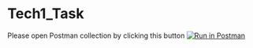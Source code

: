 # Tech1_Task
Please open Postman collection by clicking this button
[![Run in Postman](https://run.pstmn.io/button.svg)](https://app.getpostman.com/run-collection/b9ac5bf045008f07fc4a)
